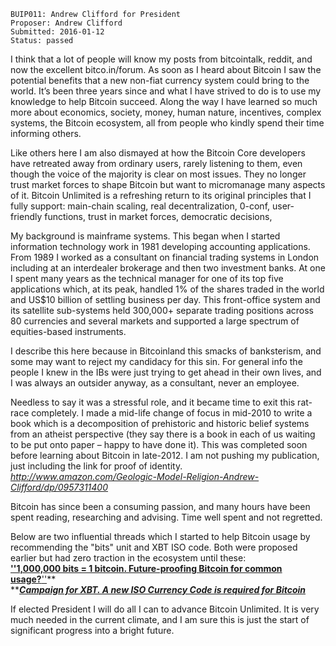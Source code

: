     BUIP011: Andrew Clifford for President
    Proposer: Andrew Clifford
    Submitted: 2016-01-12
    Status: passed

I think that a lot of people will know my posts from bitcointalk,
reddit, and now the excellent bitco.in/forum. As soon as I heard about
Bitcoin I saw the potential benefits that a new non-fiat currency system
could bring to the world. It’s been three years since and what I have
strived to do is to use my knowledge to help Bitcoin succeed. Along the
way I have learned so much more about economics, society, money, human
nature, incentives, complex systems, the Bitcoin ecosystem, all from
people who kindly spend their time informing others.  
  
Like others here I am also dismayed at how the Bitcoin Core developers
have retreated away from ordinary users, rarely listening to them, even
though the voice of the majority is clear on most issues. They no longer
trust market forces to shape Bitcoin but want to micromanage many
aspects of it. Bitcoin Unlimited is a refreshing return to its original
principles that I fully support: main-chain scaling, real
decentralization, 0-conf, user-friendly functions, trust in market
forces, democratic decisions,  
  
My background is mainframe systems. This began when I started
information technology work in 1981 developing accounting applications.
From 1989 I worked as a consultant on financial trading systems in
London including at an interdealer brokerage and then two investment
banks. At one I spent many years as the technical manager for one of its
top five applications which, at its peak, handled 1% of the shares
traded in the world and US$10 billion of settling business per day. This
front-office system and its satellite sub-systems held 300,000+ separate
trading positions across 80 currencies and several markets and supported
a large spectrum of equities-based instruments.  
  
I describe this here because in Bitcoinland this smacks of banksterism,
and some may want to reject my candidacy for this sin. For general info
the people I knew in the IBs were just trying to get ahead in their own
lives, and I was always an outsider anyway, as a consultant, never an
employee.  
  
Needless to say it was a stressful role, and it became time to exit this
rat-race completely. I made a mid-life change of focus in mid-2010 to
write a book which is a decomposition of prehistoric and historic belief
systems from an atheist perspective (they say there is a book in each of
us waiting to be put onto paper – happy to have done it). This was
completed soon before learning about Bitcoin in late-2012. I am not
pushing my publication, just including the link for proof of identity.
[*<http://www.amazon.com/Geologic-Model-Religion-Andrew-Clifford/dp/0957311400>*](http://www.amazon.com/Geologic-Model-Religion-Andrew-Clifford/dp/0957311400)  
  
Bitcoin has since been a consuming passion, and many hours have been
spent reading, researching and advising. Time well spent and not
regretted.  
  
Below are two influential threads which I started to help Bitcoin usage
by recommending the "bits" unit and XBT ISO code. Both were proposed
earlier but had zero traction in the ecosystem until these:  
[**''1,000,000 bits = 1 bitcoin. Future-proofing Bitcoin for common
usage?**''](https://bitcointalk.org/index.php?topic=592691.0)**  
**[***Campaign for XBT. A new ISO Currency Code is required for
Bitcoin***](https://bitcointalk.org/index.php?topic=148229.0)  
  
If elected President I will do all I can to advance Bitcoin Unlimited.
It is very much needed in the current climate, and I am sure this is
just the start of significant progress into a bright future.
